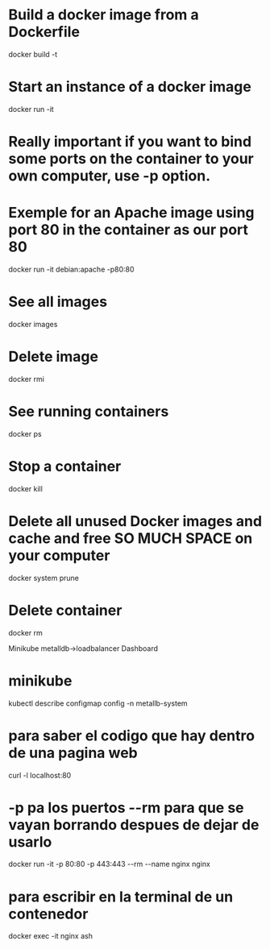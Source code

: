# Build a docker image from a Dockerfile
docker build -t <your image name> <your Dockerfile dir>

# Start an instance of a docker image
docker run -it <your image name>

# Really important if you want to bind some ports on the container to your own computer, use -p option.
# Exemple for an Apache image using port 80 in the container as our port 80
docker run -it debian:apache -p80:80

# See all images
docker images

# Delete image
docker rmi <ID>

# See running containers
docker ps

# Stop a container
docker kill <container ID>

# Delete all unused Docker images and cache and free SO MUCH SPACE on your computer
docker system prune

# Delete container
docker rm <ID>


Minikube metalldb->loadbalancer 
        Dashboard


# minikube
kubectl describe configmap config -n metallb-system

#  para saber el codigo que hay dentro de una pagina web
curl -l localhost:80

# -p pa los puertos --rm para que se vayan borrando despues de dejar de usarlo
docker run -it -p 80:80 -p 443:443 --rm --name nginx nginx 

# para escribir en la terminal de un contenedor  
docker exec -it nginx ash 